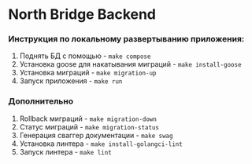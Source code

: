 # North Bridge Backend

### Инструкция по локальному развертыванию приложения:
1. Поднять БД с помощью - `make compose`
2. Установка goose для накатывания миграций - `make install-goose` 
3. Установка миграций - `make migration-up`
4. Запуск приложения - `make run`

### Дополнительно
1. Rollback миграций - `make migration-down`
2. Статус миграций - `make migration-status`
3. Генерация сваггер документации - `make swag`
4. Установка линтера - `make install-golangci-lint`
5. Запуск линтера - `make lint` 